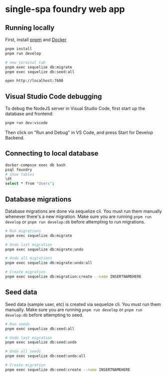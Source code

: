 # single-spa foundry web app

## Running locally

First, install [pnpm](https://pnpm.io/) and [Docker](https://www.docker.com/)

```sh
pnpm install
pnpm run develop

# new terminal tab
pnpm exec sequelize db:migrate
pnpm exec sequelize db:seed:all

open http://localhost:7600
```

## Visual Studio Code debugging

To debug the NodeJS server in Visual Studio Code, first start up the database and frontend:

```sh
pnpm run dev:vscode
```

Then click on "Run and Debug" in VS Code, and press Start for Develop Backend.

## Connecting to local database

```sh
docker-compose exec db bash
psql foundry
# show tables
\dt
select * from "Users";
```

## Database migrations

Database migrations are done via sequelize cli. You must run them manually whenever there's a new migration. Make sure you are running `pnpm run develop` or `pnpm run develop:db` before attempting to run migrations.

```sh
# Run migrations
pnpm exec sequelize db:migrate

# Undo last migration
pnpm exec sequelize db:migrate:undo

# Undo all migrations
pnpm exec sequelize db:migrate:undo:all

# Create migration
pnpm exec sequelize db:migration:create --name INSERTNAMEHERE
```

## Seed data

Seed data (sample user, etc) is created via sequelize cli. You must run them manually. Make sure you are running `pnpm run develop` or `pnpm run develop:db` before attempting to seed.

```sh
# Run seeds
pnpm exec sequelize db:seed:all

# Undo last migration
pnpm exec sequelize db:seed:undo

# Undo all seeds
pnpm exec sequelize db:seed:undo:all

# Create migration
pnpm exec sequelize db:seed:create --name INSERTNAMEHERE
```
